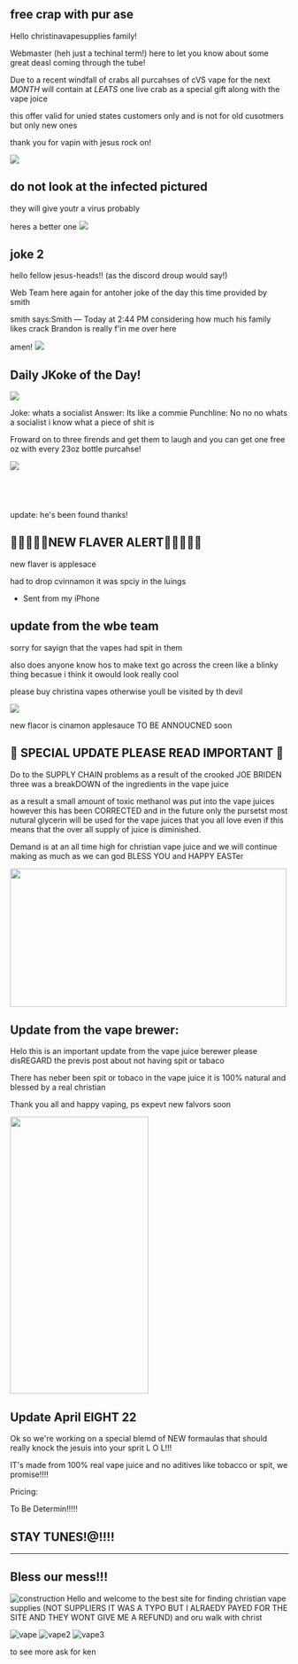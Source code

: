 ## free crap with pur ase

Hello christinavapesupplies family!

Webmaster (heh just a techinal term!) here to let you know about some great deasl coming through the tube!

Due to a recent windfall of crabs all purcahses of cVS vape for the next _MONTH_ will contain at _LEATS_ one live crab as a special gift along with the vape joice

this offer valid for unied states customers only and is not for old cusotmers but only new ones

thank you for vapin with jesus rock on!

<img src="https://i.gifer.com/RnWU.gif">

## do not look at the infected pictured 
they will give youtr a virus probably

heres a better one
<img src="https://qph.cf2.quoracdn.net/main-qimg-a865d7054a98d4232fbbf3ce84836eeb-lq">

## joke 2

hello fellow jesus-heads!! (as the discord droup would say!)

Web Team here again for antoher joke of the day this time provided by smith

smith says:Smith — Today at 2:44 PM
considering how much his family likes crack Brandon is really f'in me over here

amen!
<img src="https://i.gifer.com/81PD.gif">

## Daily JKoke of the Day!

<img src="https://c.tenor.com/aY4Z1Si1VeIAAAAC/laugh-slam.gif">

Joke: whats a socialist
Answer: Its like a commie
Punchline: No no no whats a socialist i know what a piece of shit is

Froward on to three firends and get them to laugh and you can get one free oz with every 23oz bottle purcahse!

<img src="https://i.gifer.com/3yUM.gif">

##   

update: he's been found
thanks!

## 🚨🚨🚨🚨🚨NEW FLAVER ALERT🚨🚨🚨🚨🚨

new flaver is applesace

had to drop cvinnamon it was spciy in the luings

- Sent from my iPhone

## update from the wbe team

sorry for sayign that the vapes had spit in them 

also does anyone know hos to make text go across the creen like a blinky thing becasue i think it owould look really cool


please buy christina vapes otherwise youll be visited by th devil

<img src="https://c.tenor.com/Oc72kk6SFJIAAAAM/devil-smile.gif">


new flacor is cinamon applesauce TO BE ANNOUCNED soon

## 🚨 SPECIAL UPDATE PLEASE READ IMPORTANT 🚨

Do to the SUPPLY CHAIN problems as a result of the crooked JOE BRIDEN three was a breakDOWN of the ingredients in the vape juice

as a result a small amount of toxic methanol was put into the vape juices however this has been CORRECTED and in the future only the pursetst most nutural glycerin will be used for the vape juices that you all love even if this means that the over all supply of juice is diminished. 

Demand is at an all time high for christian vape juice and we will continue making as much as we can god BLESS YOU and HAPPY EASTer

<img src="https://i.ytimg.com/vi/ZGdi3FgXcEw/maxresdefault.jpg" width="500" height="250">

## Update from the vape brewer:

Helo this is an important update from the vape juice berewer please disREGARD the previs post about not having spit or tabaco

There has neber been spit or tobaco in the vape juice it is 100% natural and blessed by a real christian

Thank you all and happy vaping,
ps expevt new falvors soon

<img src="https://808novape.org/wp-content/uploads/2019/12/25ae3868-7494-433d-a1b4-9495e528a043-XXX_JC1_8124.jpg" width="250" height="500">

## Update April EIGHT 22

Ok so we're working on a special blemd of NEW formaulas that should really knock the jesuis into your sprit L O L!!!

IT's made from 100% real vape juice and no aditives like tobacco or spit, we promise!!!!

Pricing: 

To Be Determin!!!!!

## STAY TUNES!@!!!!

---

## Bless our mess!!!
![construction](https://thumbs.gfycat.com/ClassicSneakyGyrfalcon-size_restricted.gif)
Hello and welcome to the best site for finding christian vape supplies (NOT SUPPLIERS IT WAS A TYPO BUT I ALRAEDY PAYED FOR THE SITE AND THEY WONT GIVE ME A REFUND) and oru walk with christ


![vape](https://encrypted-tbn0.gstatic.com/images?q=tbn:ANd9GcRWNQCf3qA3ryEp0gPiPD3p8b4l6_wzcl-fVg&usqp=CAU)
![vape2](https://i1.sndcdn.com/artworks-000159699438-qi9mst-t500x500.jpg)
![vape3](https://cdn.shopify.com/s/files/1/0033/6802/6182/products/image_b74d6756-c40e-4b4d-8248-540dde208c13_620x.jpg?v=1625787026)



to see more ask for ken
